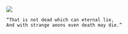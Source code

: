 <img src="https://travis-ci.org/yog-robot/yog-robot.svg?branch=master">


    “That is not dead which can eternal lie,
    And with strange aeons even death may die.”
